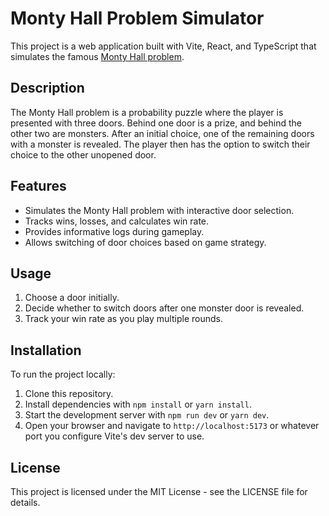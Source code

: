 # Monty Hall Problem Simulator

This project is a web application built with Vite, React, and TypeScript that simulates the famous [Monty Hall problem](https://en.wikipedia.org/wiki/Monty_Hall_problem).

## Description

The Monty Hall problem is a probability puzzle where the player is presented with three doors. Behind one door is a prize, and behind the other two are monsters. After an initial choice, one of the remaining doors with a monster is revealed. The player then has the option to switch their choice to the other unopened door.

## Features

- Simulates the Monty Hall problem with interactive door selection.
- Tracks wins, losses, and calculates win rate.
- Provides informative logs during gameplay.
- Allows switching of door choices based on game strategy.

## Usage

1. Choose a door initially.
2. Decide whether to switch doors after one monster door is revealed.
3. Track your win rate as you play multiple rounds.

## Installation

To run the project locally:

1. Clone this repository.
2. Install dependencies with `npm install` or `yarn install`.
3. Start the development server with `npm run dev` or `yarn dev`.
4. Open your browser and navigate to `http://localhost:5173` or whatever port you configure Vite's dev server to use.

## License

This project is licensed under the MIT License - see the LICENSE file for details.
